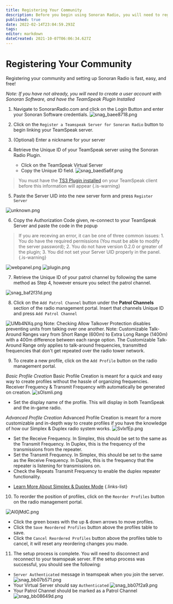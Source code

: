 ```yaml
---
title: Registering Your Community
description: Before you begin using Sonoran Radio, you will need to register a community. Sonoran Radio uses your Sonoran Software account.
published: true
date: 2022-02-14T23:04:59.293Z
tags: 
editor: markdown
dateCreated: 2021-10-07T06:06:34.627Z
---
```


# Registering Your Community
Registering your community and setting up Sonoran Radio is fast, easy, and free!

*Note: If you have not already, you will need to create a user account with Sonoran Software, and have the TeamSpeak Plugin Installed*

1. Navigate to SonoranRadio.com and click on the Login Button and enter your Sonoran Software credentials.
![snag_baee8718.png](/snag_baee8718.png)

2. Click on the `Register a Teamspeak Server for Sonoran Radio` button to begin linking your TeamSpeak server.

3. (Optional) Enter a nickname for your server

4. Retrieve the Unique ID of your TeamSpeak server using the Sonoran Radio Plugin.
	* Click on the TeamSpeak Virtual Server
  	* Copy the Unique ID field.
    ![snag_baed5a6f.png](/snag_baed5a6f.png)
> You must have the [TS3 Plugin installed](/tutorials/install-plugin) on your TeamSpeak client before this information will appear
{.is-warning}

    
5. Paste the Server UID into the new server form and press `Register Server`

![unknown.png](https://i.imgur.com/eOTfAkY.png)

6. Copy the Authorization Code given, re-connect to your TeamSpeak Server and paste the code in the popup

> If you are receving an error, it can be one of three common issues: 1. You do have the required permissions (You must be able to modify the server password); 2. You do not have version 0.2.0 or greater of the plugin; 3. You did not set your Server UID properly in the panel.
{.is-warning}

![webpanel.png](https://i.imgur.com/sylq41i.png)
![plugin.png](https://i.imgur.com/yy0PxZy.png)

7. Retrieve the Unique ID of your patrol channel by following the same method as Step 4, however ensure you select the patrol channel.

![snag_baf2f31d.png](/snag_baf2f31d.png)

8. Click on the `Add Patrol Channel` button under the **Patrol Channels** section of the radio management portal. Insert that channels Unique ID and press `Add Patrol Channel`

![UMb4NXq.png](https://i.imgur.com/UMb4NXq.png)
Note: Checking Allow Talkover Protection disables preventing units from talking over one another.
Note: Customizable Talk-Around Ranges vary from Short Range (600m) to Extra Long Range (1400m) with a 400m difference between each range option. The Customizable Talk-Around Range only applies to talk-around frequencies, transmitted frequencies that don't get repeated over the radio tower network.

9. To create a new profile, click on the `Add Profile` button on the radio management portal.

*Basic Profile Creation*
Basic Profile Creation is meant for a quick and easy way to create profiles without the hassle of organizing frequencies. Receiver Frequency & Transmit Frequency with automatically be generated on creation.
 ![sOlsmli.png](https://i.imgur.com/sOlsmli.png)
 * Set the display name of the profile. This will display in both TeamSpeak and the in-game radio.
 
 *Advanced Profile Creation*
 Advanced Profile Creation is meant for a more customizable and in-depth way to create profiles if you have the knowledge of how our Simplex & Duplex radio system works.
 ![SvlxfEp.png](https://i.imgur.com/SvlxfEp.png)
 * Set the Receive Frequency. In Simplex, this should be set to the same as the Transmit Frequency. In Duplex, this is the frequency of the transmissions from the repeater.
 * Set the Transmit Frequency. In Simplex, this should be set to the same as the Receive Frequency. In Duplex, this is the frequency that the repeater is listening for transmissions on.
 * Check the Repeats Transmit Frequency to enable the duplex repeater functionality.
- [Learn More About Simplex & Duplex Mode](/tutorials/core-concepts)
{.links-list}

10. To reorder the position of profiles, click on the `Reorder Profiles` button on the radio management portal.

![AI0jMdC.png](https://i.imgur.com/AI0jMdC.png)
* Click the green boxes with the up & down arrows to move profiles.
* Click the `Save Reordered Profiles` button above the profiles table to save.
* Click the `Cancel Reordered Profiles` button above the profiles table to cancel, it will reset any reordering changes you made.

11. The setup process is complete. You will need to disconnect and reconnect to your teamspeak server. If the setup process was successful, you should see the following:

 * `Server Authenticated` message in teamspeak when you join the server.
 ![snag_bb07b571.png](/snag_bb07b571.png)
 * Your Virtual Server should say `Authenticated`
 ![snag_bb07f2a9.png](/snag_bb07f2a9.png)
 * Your Patrol Channel should be marked as a Patrol Channel
 ![snag_bb08649d.png](/snag_bb08649d.png)